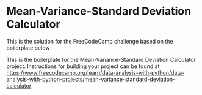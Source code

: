 # Mean-Variance-Standard Deviation Calculator

This is the solution for the FreeCodeCamp challenge based on the boilerplate below

This is the boilerplate for the Mean-Variance-Standard Deviation Calculator project. Instructions for building your project can be found at https://www.freecodecamp.org/learn/data-analysis-with-python/data-analysis-with-python-projects/mean-variance-standard-deviation-calculator
